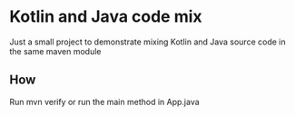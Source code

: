 # Kotlin and Java code mix
Just a small project to demonstrate mixing Kotlin and Java source code in the same maven module

## How
Run mvn verify or run the main method in App.java
